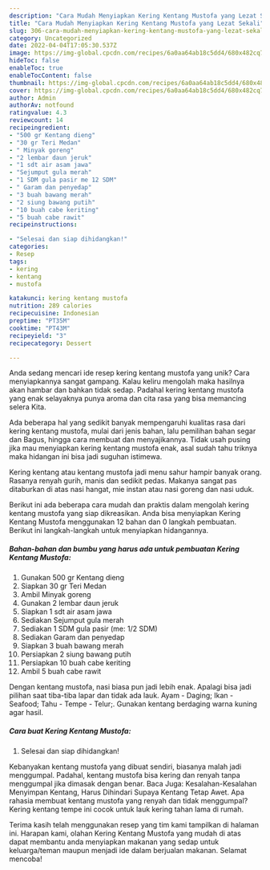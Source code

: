```yaml
---
description: "Cara Mudah Menyiapkan Kering Kentang Mustofa yang Lezat Sekali"
title: "Cara Mudah Menyiapkan Kering Kentang Mustofa yang Lezat Sekali"
slug: 306-cara-mudah-menyiapkan-kering-kentang-mustofa-yang-lezat-sekali
category: Uncategorized
date: 2022-04-04T17:05:30.537Z
image: https://img-global.cpcdn.com/recipes/6a0aa64ab18c5dd4/680x482cq70/kering-kentang-mustofa-foto-resep-utama.jpg
hideToc: false
enableToc: true
enableTocContent: false
thumbnail: https://img-global.cpcdn.com/recipes/6a0aa64ab18c5dd4/680x482cq70/kering-kentang-mustofa-foto-resep-utama.jpg
cover: https://img-global.cpcdn.com/recipes/6a0aa64ab18c5dd4/680x482cq70/kering-kentang-mustofa-foto-resep-utama.jpg
author: Admin
authorAv: notfound
ratingvalue: 4.3
reviewcount: 14
recipeingredient:
- "500 gr Kentang dieng"
- "30 gr Teri Medan"
- " Minyak goreng"
- "2 lembar daun jeruk"
- "1 sdt air asam jawa"
- "Sejumput gula merah"
- "1 SDM gula pasir me 12 SDM"
- " Garam dan penyedap"
- "3 buah bawang merah"
- "2 siung bawang putih"
- "10 buah cabe keriting"
- "5 buah cabe rawit"
recipeinstructions:

- "Selesai dan siap dihidangkan!"
categories:
- Resep
tags:
- kering
- kentang
- mustofa

katakunci: kering kentang mustofa 
nutrition: 289 calories
recipecuisine: Indonesian
preptime: "PT35M"
cooktime: "PT43M"
recipeyield: "3"
recipecategory: Dessert

---
```





Anda sedang mencari ide resep kering kentang mustofa yang unik? Cara menyiapkannya sangat gampang. Kalau keliru mengolah maka hasilnya akan hambar dan bahkan tidak sedap. Padahal kering kentang mustofa yang enak selayaknya punya aroma dan cita rasa yang bisa memancing selera Kita.





Ada beberapa hal yang sedikit banyak mempengaruhi kualitas rasa dari kering kentang mustofa, mulai dari jenis bahan, lalu pemilihan bahan segar dan Bagus, hingga cara membuat dan menyajikannya. Tidak usah pusing jika mau menyiapkan kering kentang mustofa enak,      asal sudah tahu triknya maka hidangan ini bisa jadi suguhan istimewa.














Kering kentang atau kentang mustofa jadi menu sahur hampir banyak orang. Rasanya renyah gurih, manis dan sedikit pedas. Makanya sangat pas ditaburkan di atas nasi hangat, mie instan atau nasi goreng dan nasi uduk.






Berikut ini ada beberapa cara mudah dan praktis dalam mengolah kering kentang mustofa yang siap dikreasikan. Anda bisa menyiapkan Kering Kentang Mustofa menggunakan 12 bahan dan 0 langkah pembuatan. Berikut ini langkah-langkah untuk menyiapkan hidangannya.

<!--inarticleads1-->

##### Bahan-bahan dan bumbu yang harus ada untuk pembuatan Kering Kentang Mustofa:

1. Gunakan 500 gr Kentang dieng
1. Siapkan 30 gr Teri Medan
1. Ambil  Minyak goreng
1. Gunakan 2 lembar daun jeruk
1. Siapkan 1 sdt air asam jawa
1. Sediakan Sejumput gula merah
1. Sediakan 1 SDM gula pasir (me: 1/2 SDM)
1. Sediakan  Garam dan penyedap
1. Siapkan 3 buah bawang merah
1. Persiapkan 2 siung bawang putih
1. Persiapkan 10 buah cabe keriting
1. Ambil 5 buah cabe rawit


Dengan kentang mustofa, nasi biasa pun jadi lebih enak. Apalagi bisa jadi pilihan saat tiba-tiba lapar dan tidak ada lauk. Ayam - Daging; Ikan - Seafood; Tahu - Tempe - Telur;. Gunakan kentang berdaging warna kuning agar hasil. 

<!--inarticleads2-->

##### Cara buat Kering Kentang Mustofa:


1. Selesai dan siap dihidangkan!

Kebanyakan kentang mustofa yang dibuat sendiri, biasanya malah jadi menggumpal. Padahal, kentang mustofa bisa kering dan renyah tanpa menggumpal jika dimasak dengan benar. Baca Juga: Kesalahan-Kesalahan Menyimpan Kentang, Harus Dihindari Supaya Kentang Tetap Awet. Apa rahasia membuat kentang mustofa yang renyah dan tidak menggumpal? Kering kentang tempe ini cocok untuk lauk kering tahan lama di rumah. 

Terima kasih telah menggunakan resep yang tim kami tampilkan di halaman ini. Harapan kami, olahan Kering Kentang Mustofa yang mudah di atas dapat membantu anda menyiapkan makanan yang sedap untuk keluarga/teman maupun menjadi ide dalam berjualan makanan. Selamat mencoba!
